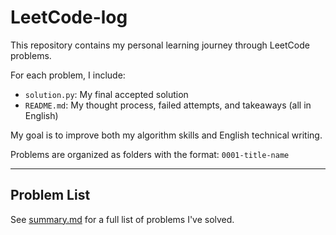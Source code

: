 # LeetCode-log

This repository contains my personal learning journey through LeetCode problems.

For each problem, I include:
- `solution.py`: My final accepted solution
- `README.md`: My thought process, failed attempts, and takeaways (all in English)

My goal is to improve both my algorithm skills and English technical writing.

Problems are organized as folders with the format: `0001-title-name`

---

## Problem List

See [summary.md](./summary.md) for a full list of problems I've solved.
